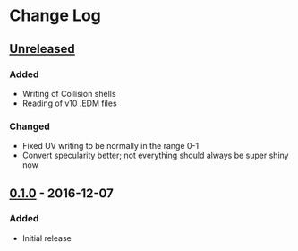 # Change Log

## [Unreleased]
### Added
- Writing of Collision shells
- Reading of v10 .EDM files

### Changed
- Fixed UV writing to be normally in the range 0-1
- Convert specularity better; not everything should always be super shiny now

## [0.1.0] - 2016-12-07
### Added
- Initial release

[Unreleased]: https://github.com/ndevenish/Blender_ioEDM/compare/v0.1.0...working
[0.1.0]: https://github.com/ndevenish/Blender_ioEDM/releases/tag/v0.1.0